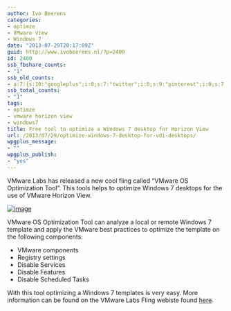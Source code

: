 ```yaml
---
author: Ivo Beerens
categories:
- optimze
- VMware View
- Windows 7
date: "2013-07-29T20:17:09Z"
guid: http://www.ivobeerens.nl/?p=2400
id: 2400
ssb_fbshare_counts:
- "1"
ssb_old_counts:
- a:7:{s:10:"googleplus";i:0;s:7:"twitter";i:0;s:9:"pinterest";i:0;s:7:"fbshare";i:1;s:8:"linkedin";i:0;s:6:"reddit";i:0;s:6:"tumblr";i:0;}
ssb_total_counts:
- "1"
tags:
- optimze
- vmware horizon view
- windows7
title: Free tool to optimize a Windows 7 desktop for Horizon View
url: /2013/07/29/optimize-windows-7-desktop-for-vdi-desktops/
wpgplus_message:
- ""
wpgplus_publish:
- "yes"
---
```


VMware Labs has released a new cool fling called “VMware OS Optimization Tool”. This tools helps to optimize Windows 7 desktops for the use of VMware Horizon View.

[![image](http://localhost/wp-content/uploads/2013/07/image_thumb11.png "image")](http://localhost/wp-content/uploads/2013/07/image11.png)

VMware OS Optimization Tool can analyze a local or remote Windows 7 template and apply the VMware best practices to optimize the template on the following components:

- VMware components
- Registry settings
- Disable Services
- Disable Features
- Disable Scheduled Tasks

With this tool optimizing a Windows 7 templates is very easy. More information can be found on the VMware Labs Fling webiste found [here](http://labs.vmware.com/flings/vmware-os-optimization-tool).
